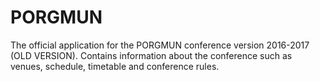 # PORGMUN
The official application for the PORGMUN conference version 2016-2017 (OLD VERSION). Contains information about the conference such as venues, schedule, timetable and conference rules.
